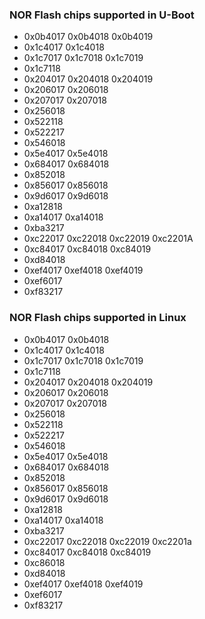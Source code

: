 ### NOR Flash chips supported in U-Boot

- 0x0b4017 0x0b4018 0x0b4019
- 0x1c4017 0x1c4018
- 0x1c7017 0x1c7018 0x1c7019
- 0x1c7118
- 0x204017 0x204018 0x204019
- 0x206017 0x206018
- 0x207017 0x207018
- 0x256018
- 0x522118
- 0x522217
- 0x546018
- 0x5e4017 0x5e4018
- 0x684017 0x684018
- 0x852018
- 0x856017 0x856018
- 0x9d6017 0x9d6018
- 0xa12818
- 0xa14017 0xa14018
- 0xba3217
- 0xc22017 0xc22018 0xc22019 0xc2201A
- 0xc84017 0xc84018 0xc84019
- 0xd84018
- 0xef4017 0xef4018 0xef4019
- 0xef6017
- 0xf83217

### NOR Flash chips supported in Linux

- 0x0b4017 0x0b4018
- 0x1c4017 0x1c4018
- 0x1c7017 0x1c7018 0x1c7019
- 0x1c7118
- 0x204017 0x204018 0x204019
- 0x206017 0x206018
- 0x207017 0x207018
- 0x256018
- 0x522118
- 0x522217
- 0x546018
- 0x5e4017 0x5e4018
- 0x684017 0x684018
- 0x852018
- 0x856017 0x856018
- 0x9d6017 0x9d6018
- 0xa12818
- 0xa14017 0xa14018
- 0xba3217
- 0xc22017 0xc22018 0xc22019 0xc2201a
- 0xc84017 0xc84018 0xc84019
- 0xc86018
- 0xd84018
- 0xef4017 0xef4018 0xef4019
- 0xef6017
- 0xf83217

